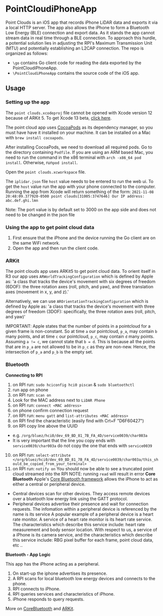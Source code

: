 # PointCloudiPhoneApp

Point Clouds is an iOS app that records iPhone LiDAR data and exports it via a local HTTP server.
The app also allows the iPhone to form a Bluetooth Low Energy (BLE) connection and export data.
As it stands the app cannot stream data in real time through a BLE connection. To approach this hurdle, a potential solution lies in adjusting the RPI's Maximum Transmission Unit (MTU) and potentially establishing an L2CAP connection.
 The repo is organized as follows:
 - `\go` contains Go client code for reading the data exported by the PointCloudiPhoneApp.
 - `\PointCloudiPhoneApp` contains the source code of the iOS app.

## Usage
### Setting up the app
The `point clouds.xcodeproj` file cannot be opened with Xcode version 12 because of ARKit 5.
To get Xcode 13 beta, [click here](https://developer.apple.com/xcode/).

The point cloud app uses [CocoaPods](https://github.com/CocoaPods/CocoaPods) as its dependency manager, so you must have have it installed on your machine. It can be installed on a Mac with `brew install cocoapods`.

After installing CocoaPods, we need to download all required pods.
Go to the directory containing `Podfile`.
If you are using an ARM based Mac, you need to run the command in the x86 terminal with `arch -x86_64 pod install`.
Otherwise, run`pod install`.

Open the `point clouds.xcworkspace` file.

The `iplidar.json` file `host` value needs to be entered to run the web ui.
To get the `host` value run the app with your phone connected to the computer.
Running the app from Xcode will return something of the form:
`2021-11-08 20:48:09.377920-0500 point clouds[31005:3747646] Our IP address: abc.def.ghi.lmn`

Note: The port value is by default set to 3000 on the app side and does not need to be changed in the json file

### Using the app to get point cloud data
1. First ensure that the iPhone and the device running the Go client are on the same WiFi network.
2. Open the app and then run the client code.

### ARKit
The point clouds app uses ARKit5 to get point cloud data.
To orient itself in R3 our app uses `ARWorldTrackingConfiguration` which is defined by Apple as: 'a class that tracks the device's movement with six degrees of freedom (6DOF): the three rotation axes (roll, pitch, and yaw), and three translation axes (movement in x, y, and z).'

Alternatively, we can use `AROrientationTrackingConfiguration` which is defined by Apple as: 'a class that tracks the device's movement with three degrees of freedom (3DOF): specifically, the three rotation axes (roll, pitch, and yaw)' 

IMPORTANT: Apple states that the number of points in a pointcloud for a given frame is non-constant. So at time `a` our pointcloud, `p_a`, may contain `b` many points, and at time `c` our pointcloud, `p_c`, may contain `d` many points. Assuming `a != c`, we cannot state that `b = d`. This is because all the points that are in `p_a` are not allowed to be in `p_c` as they are non-new. Hence, the intersection of `p_a` and `p_b` is the empty set.
 
### Bluetooth

**Connecting to RPI**
1. on RPI run: `sudo hciconfig hci0 piscan` & `sudo bluetoothctl`
2. run app on phone
3. on RPI run: `scan on`
4. Look for the MAC address next to `LiDAR Phone`
5. on RPI run: `connect <MAC address>`
6. on phone confirm connection request
7. on RPI run: `menu gatt` and `list-attributes <MAC address>`
8. on RPI find the characteristic (easily find with Crt+F "D6F60427")
9. on RPI copy line above the UUID
- e.g. `/org/bluez/hci0/dev_69_BD_81_7B_FA_4D/service0039/char003a`
- It is very important that the line you copy ends with `service0039/char003a` do not copy the one that ends with `service0039`
10. on RPI run: `select-attribute </org/bluez/hci0/dev_69_BD_81_7B_FA_4D/service0039/char003a/this_should_be_copied_from_your_terminal>`
11. on RPI run: `notify on`
You should now be able to see a truncated point cloud streamed into the RPI
NOTE: running `read` will result in error
**Core Bluetooth**
Apple's [Core Bluetooth framework](https://developer.apple.com/documentation/corebluetooth) allows the iPhone to act as either a central or peripheral device.
- Central devices scan for other devices. They access remote devices over a bluetooth low energy link using the GATT protocol.
- Peripheral devices advertise their presence and wait for connection requests. The infomation within a peripheral device is referenced by the name is its service
A popular example of a peripheral device is a heart rate monitor.
A service of a heart rate monitor is its heart rate service.
The characteristics which describe this service include: heart rate measurement and body sensor location.
With respect to us, a service of a iPhone is its camera service, and the characteristics which describe this service include: RBG pixel buffer for each frame, point cloud data, etc .. 

**Bluetooth - App Logic**

This app has the iPhone acting as a peripheral.
1. On start-up the iphone advertises its presence.
2. A RPI scans for local bluetooth low energy devices and connects to the phone.
3. RPI connects to iPhone.
4. RPI queries services and characteristics of iPhone.
5. iPhone responds to query requests.

More on [CoreBluetooth](https://developer.apple.com/documentation/corebluetooth) and [ARKit](https://developer.apple.com/documentation/arkit/).
